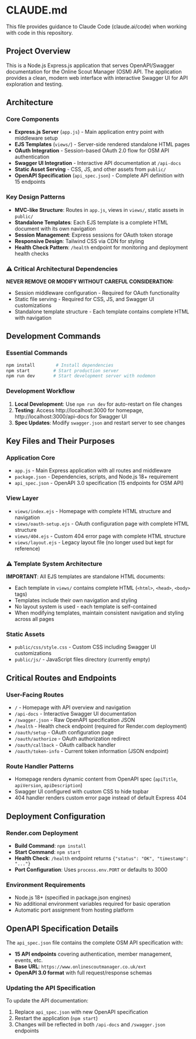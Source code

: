 # CLAUDE.md

This file provides guidance to Claude Code (claude.ai/code) when working with code in this repository.

## Project Overview

This is a Node.js Express.js application that serves OpenAPI/Swagger documentation for the Online Scout Manager (OSM) API. The application provides a clean, modern web interface with interactive Swagger UI for API exploration and testing.

## Architecture

### Core Components
- **Express.js Server** (`app.js`) - Main application entry point with middleware setup
- **EJS Templates** (`views/`) - Server-side rendered standalone HTML pages
- **OAuth Integration** - Session-based OAuth 2.0 flow for OSM API authentication
- **Swagger UI Integration** - Interactive API documentation at `/api-docs`
- **Static Asset Serving** - CSS, JS, and other assets from `public/`
- **OpenAPI Specification** (`api_spec.json`) - Complete API definition with 15 endpoints

### Key Design Patterns
- **MVC-like Structure**: Routes in `app.js`, views in `views/`, static assets in `public/`
- **Standalone Templates**: Each EJS template is a complete HTML document with its own navigation
- **Session Management**: Express sessions for OAuth token storage
- **Responsive Design**: Tailwind CSS via CDN for styling
- **Health Check Pattern**: `/health` endpoint for monitoring and deployment health checks

### ⚠️ Critical Architectural Dependencies
**NEVER REMOVE OR MODIFY WITHOUT CAREFUL CONSIDERATION:**
- Session middleware configuration - Required for OAuth functionality
- Static file serving - Required for CSS, JS, and Swagger UI customizations
- Standalone template structure - Each template contains complete HTML with navigation

## Development Commands

### Essential Commands
```bash
npm install        # Install dependencies
npm start         # Start production server
npm run dev       # Start development server with nodemon
```

### Development Workflow
1. **Local Development**: Use `npm run dev` for auto-restart on file changes
2. **Testing**: Access http://localhost:3000 for homepage, http://localhost:3000/api-docs for Swagger UI
3. **Spec Updates**: Modify `swagger.json` and restart server to see changes

## Key Files and Their Purposes

### Application Core
- `app.js` - Main Express application with all routes and middleware
- `package.json` - Dependencies, scripts, and Node.js 18+ requirement
- `api_spec.json` - OpenAPI 3.0 specification (15 endpoints for OSM API)

### View Layer
- `views/index.ejs` - Homepage with complete HTML structure and navigation
- `views/oauth-setup.ejs` - OAuth configuration page with complete HTML structure
- `views/404.ejs` - Custom 404 error page with complete HTML structure
- `views/layout.ejs` - Legacy layout file (no longer used but kept for reference)

### ⚠️ Template System Architecture
**IMPORTANT**: All EJS templates are standalone HTML documents:
- Each template in `views/` contains complete HTML (`<html>`, `<head>`, `<body>` tags)
- Templates include their own navigation and styling
- No layout system is used - each template is self-contained
- When modifying templates, maintain consistent navigation and styling across all pages

### Static Assets
- `public/css/style.css` - Custom CSS including Swagger UI customizations
- `public/js/` - JavaScript files directory (currently empty)

## Critical Routes and Endpoints

### User-Facing Routes
- `/` - Homepage with API overview and navigation
- `/api-docs` - Interactive Swagger UI documentation
- `/swagger.json` - Raw OpenAPI specification JSON
- `/health` - Health check endpoint (required for Render.com deployment)
- `/oauth/setup` - OAuth configuration page
- `/oauth/authorize` - OAuth authorization redirect
- `/oauth/callback` - OAuth callback handler
- `/oauth/token-info` - Current token information (JSON endpoint)

### Route Handler Patterns
- Homepage renders dynamic content from OpenAPI spec (`apiTitle`, `apiVersion`, `apiDescription`)
- Swagger UI configured with custom CSS to hide topbar
- 404 handler renders custom error page instead of default Express 404

## Deployment Configuration

### Render.com Deployment
- **Build Command**: `npm install`
- **Start Command**: `npm start`
- **Health Check**: `/health` endpoint returns `{"status": "OK", "timestamp": "..."}`
- **Port Configuration**: Uses `process.env.PORT` or defaults to 3000

### Environment Requirements
- Node.js 18+ (specified in package.json engines)
- No additional environment variables required for basic operation
- Automatic port assignment from hosting platform

## OpenAPI Specification Details

The `api_spec.json` file contains the complete OSM API specification with:
- **15 API endpoints** covering authentication, member management, events, etc.
- **Base URL**: `https://www.onlinescoutmanager.co.uk/ext`
- **OpenAPI 3.0 format** with full request/response schemas

### Updating the API Specification
To update the API documentation:
1. Replace `api_spec.json` with new OpenAPI specification
2. Restart the application (`npm start`)
3. Changes will be reflected in both `/api-docs` and `/swagger.json` endpoints
